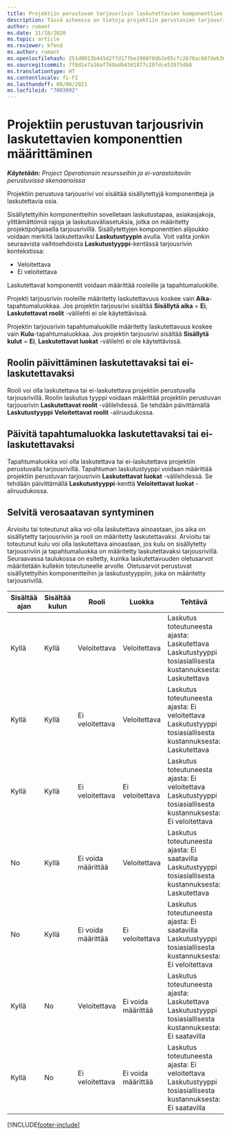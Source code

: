 ```yaml
---
title: Projektiin perustuvan tarjousrivin laskutettavien komponenttien määrittäminen
description: Tässä aiheessa on tietoja projektiin perustuvien tarjousrivien sisällytetyistä, laskutettavista ja ei-laskutettavista komponenteista.
author: rumant
ms.date: 11/18/2020
ms.topic: article
ms.reviewer: kfend
ms.author: rumant
ms.openlocfilehash: 251d0013b445d2f7d17fbe1908f0db2e05cfc2670ac667deb363c98f608a2aef
ms.sourcegitcommit: 7f8d1e7a16af769adb43d1877c28fdce53975db8
ms.translationtype: HT
ms.contentlocale: fi-FI
ms.lasthandoff: 08/06/2021
ms.locfileid: "7003992"
---
```

# <a name="configure-the-chargeable-components-of-a-project-based-quote-line"></a>Projektiin perustuvan tarjousrivin laskutettavien komponenttien määrittäminen

_**Käytetään:** Project Operationsin resursseihin ja ei-varastoitaviin perustuvissa skenaarioissa_

Projektiin perustuva tarjousrivi voi sisältää sisällytettyjä komponentteja ja laskutettavia osia.

Sisällytettyihin komponentteihin sovelletaan laskutustapaa, asiakasjakoja, ylittämättömiä rajoja ja laskutusväliasetuksia, jotka on määritetty projektipohjaisella tarjousrivillä.
Sisällytettyjen komponenttien alijoukko voidaan merkitä laskutettaviksi **Laskutustyypin** avulla. Voit valita jonkin seuraavista vaihtoehdoista **Laskutustyyppi**-kentässä tarjousrivin kontekstissa:

   - Veloitettava
   - Ei veloitettava

Laskutettavat komponentit voidaan määrittää rooleille ja tapahtumaluokille.

Projekti tarjousrivin rooleille määritetty laskutettavuus koskee vain **Aika**-tapahtumaluokkaa. Jos projektin tarjousrivi sisältää **Sisällytä aika** = **Ei**, **Laskutettavat roolit** -välilehti ei ole käytettävissä.

Projektin tarjousrivin tapahtumaluokille määritetty laskutettavuus koskee vain **Kulu**-tapahtumaluokkaa. Jos projektin tarjousrivi sisältää **Sisällytä kulut** = **Ei**, **Laskutettavat luokat** -välilehti ei ole käytettävissä.

## <a name="update-a-role-to-be-chargeable-or-non-chargeable"></a>Roolin päivittäminen laskutettavaksi tai ei-laskutettavaksi
Rooli voi olla laskutettava tai ei-laskutettava projektiin perustuvalla tarjousrivillä. Roolin laskutus tyyppi voidaan määrittää projektiin perustuvan tarjousrivin **Laskutettavat roolit** -välilehdessä. Se tehdään päivittämällä **Laskutustyyppi** **Veloitettavat roolit** -aliruudukossa. 

## <a name="update-a-transaction-category-to-be-chargeable-or-non-chargeable"></a>Päivitä tapahtumaluokka laskutettavaksi tai ei-laskutettavaksi
Tapahtumaluokka voi olla laskutettava tai ei-laskutettava projektiin perustuvalla tarjousrivillä. Tapahtuman laskutustyyppi voidaan määrittää projektiin perustuvan tarjousrivin **Laskutettavat luokat** -välilehdessä. Se tehdään päivittämällä **Laskutustyyppi**-kenttä **Veloitettavat luokat** -aliruudukossa. 

## <a name="resolve-chargeability"></a>Selvitä verosaatavan syntyminen

Arvioitu tai toteutunut aika voi olla laskutettava ainoastaan, jos aika on sisällytetty tarjousriviin ja rooli on määritetty laskutettavaksi.
Arvioitu tai toteutunut kulu voi olla laskutettava ainoastaan, jos kulu on sisällytetty tarjousriviin ja tapahtumaluokka on määritetty laskutettavaksi tarjousrivillä. Seuraavassa taulukossa on esitetty, kuinka laskutettavuuden oletusarvot määritetään kullekin toteutuneelle arvolle. Oletusarvot perustuvat sisällytettyihin komponentteihin ja laskutustyyppiin, joka on määritetty tarjousrivillä.

| Sisältää ajan | Sisältää kulun | Rooli | Luokka | Tehtävä |
| --- | --- | --- | --- | --- |
| Kyllä | Kyllä | Veloitettava | Veloitettava | Laskutus toteutuneesta ajasta: Laskutettava </br>Laskutustyyppi tosiasiallisesta kustannuksesta: Laskutettava |
| Kyllä | Kyllä | Ei veloitettava | Veloitettava | Laskutus toteutuneesta ajasta: Ei veloitettava </br>Laskutustyyppi tosiasiallisesta kustannuksesta: Laskutettava |
| Kyllä | Kyllä | Ei veloitettava | Ei veloitettava | Laskutus toteutuneesta ajasta: Ei veloitettava </br>Laskutustyyppi tosiasiallisesta kustannuksesta: Ei veloitettava |
| No | Kyllä | Ei voida määrittää | Veloitettava | Laskutus toteutuneesta ajasta: Ei saatavilla </br>Laskutustyyppi tosiasiallisesta kustannuksesta: Laskutettava |
| No | Kyllä | Ei voida määrittää | Ei veloitettava | Laskutus toteutuneesta ajasta: Ei saatavilla </br>Laskutustyyppi tosiasiallisesta kustannuksesta: Ei veloitettava |
| Kyllä | No | Veloitettava | Ei voida määrittää | Laskutus toteutuneesta ajasta: Laskutettava </br>Laskutustyyppi tosiasiallisesta kustannuksesta: Ei saatavilla |
| Kyllä | No | Ei veloitettava | Ei voida määrittää | Laskutus toteutuneesta ajasta: Ei veloitettava </br> Laskutustyyppi tosiasiallisesta kustannuksesta: Ei saatavilla |


[!INCLUDE[footer-include](../includes/footer-banner.md)]